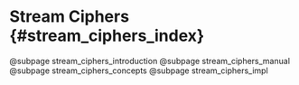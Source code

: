 # Stream Ciphers {#stream_ciphers_index}
@subpage stream_ciphers_introduction
@subpage stream_ciphers_manual
@subpage stream_ciphers_concepts
@subpage stream_ciphers_impl
